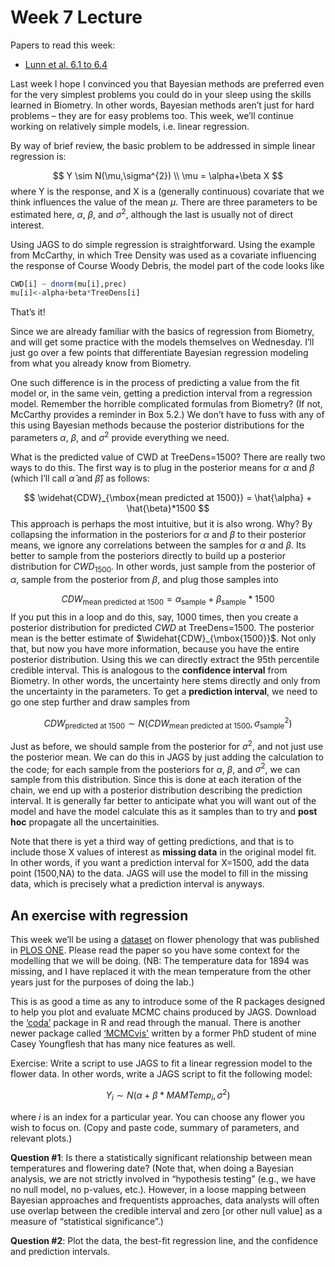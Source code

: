 Week 7 Lecture
========================================================

Papers to read this week:

* [Lunn et al. 6.1 to 6.4](https://github.com/hlynch/Bayesian2020/tree/master/_data/Lunn6_1to6_4.pdf)

Last week I hope I convinced you that Bayesian methods are preferred even for the very simplest problems you could do in your sleep using the skills learned in Biometry. In other words, Bayesian methods aren’t just for hard problems – they are for easy problems too. This week, we’ll continue working on relatively simple models, i.e. linear regression.

By way of brief review, the basic problem to be addressed in simple linear regression is:

$$
Y \sim N(\mu,\sigma^{2}) \\
\mu = \alpha+\beta X
$$
where Y is the response, and X is a (generally continuous) covariate that we think influences the value of the mean $\mu$. There are three parameters to be estimated here, $\alpha$, $\beta$, and $\sigma^{2}$, although the last is usually not of direct interest.

Using JAGS to do simple regression is straightforward. Using the example from McCarthy, in which Tree Density was used as a covariate influencing the response of Course Woody Debris, the model part of the code looks like


```r
CWD[i] ~ dnorm(mu[i],prec)
mu[i]<-alpha+beta*TreeDens[i]
```

That’s it! 

Since we are already familiar with the basics of regression from Biometry, and will get some practice with the models themselves on Wednesday. I’ll just go over a few points that differentiate Bayesian regression modeling from what you already know from Biometry.

One such difference is in the process of predicting a value from the fit model or, in the same vein, getting a prediction interval from a regression model. Remember the horrible complicated formulas from Biometry? (If not, McCarthy provides a reminder in Box 5.2.) We don’t have to fuss with any of this using Bayesian methods because the posterior distributions for the parameters $\alpha$, $\beta$, and $\sigma^{2}$ provide everything we need.

What is the predicted value of CWD at TreeDens=1500? There are really two ways to do this. The first way is to plug in the posterior means for $\alpha$ and $\beta$ (which I’ll call $\hat{\alpha}$ and $\hat{\beta}$) as follows:

$$
\widehat{CDW}_{\mbox{mean predicted at 1500}} = \hat{\alpha} + \hat{\beta}*1500
$$
This approach is perhaps the most intuitive, but it is also wrong. Why? By collapsing the information in the posteriors for $\alpha$ and $\beta$ to their posterior means, we ignore any correlations between the samples for $\alpha$ and $\beta$. Its better to sample from the posteriors directly to build up a posterior distribution for $CWD_{1500}$. In other words, just sample from the posterior of $\alpha$, sample from the posterior from $\beta$, and plug those samples into

$$
CDW_{\mbox{mean predicted at 1500}} = \alpha_{\mbox{sample}} + \beta_{\mbox{sample}}*1500
$$
If you put this in a loop and do this, say, 1000 times, then you create a posterior distribution for predicted $CWD$ at TreeDens=1500. The posterior mean is the better estimate of $\widehat{CDW}_{\mbox{1500}}$. Not only that, but now you have more information, because you have the entire posterior distribution. Using this we can directly extract the 95th percentile credible interval. This is analogous to the **confidence interval** from Biometry. In other words, the uncertainty here stems directly and only from the uncertainty in the parameters. To get a **prediction interval**, we need to go one step further and draw samples from

$$
CDW_{\mbox{predicted at 1500}} \sim N(CDW_{\mbox{mean predicted at 1500}},\sigma^{2}_{\mbox{sample}})
$$

Just as before, we should sample from the posterior for $\sigma^{2}$, and not just use the posterior mean. We can do this in JAGS by just adding the calculation to the code; for each sample from the posteriors for $\alpha$, $\beta$, and $\sigma^{2}$, we can sample from this distribution. Since this is done at each iteration of the chain, we end up with a posterior distribution describing the prediction interval. It is generally far better to anticipate what you will want out of the model and have the model calculate this as it samples than to try and **post hoc** propagate all the uncertainities.

Note that there is yet a third way of getting predictions, and that is to include those X values of interest as **missing data** in the original model fit. In other words, if you want a prediction interval for X=1500, add the data point (1500,NA) to the data. JAGS will use the model to fill in the missing data, which is precisely what a prediction interval is anyways.

An exercise with regression
-----------

This week we’ll be using a [dataset](https://github.com/hlynch/Bayesian2020/tree/master/_data/PLOSdataConcord.csv) on flower phenology that was published in [PLOS ONE](https://github.com/hlynch/Bayesian2020/tree/master/_data/EllwoodEtAl2013.pdf). Please read the paper so you have some context for the modelling that we will be doing. (NB: The temperature data for 1894 was missing, and I have replaced it with the mean temperature from the other years just for the purposes of doing the lab.)

This is as good a time as any to introduce some of the R packages designed to help you plot and evaluate MCMC chains produced by JAGS.  Download the [‘coda’](https://cran.r-project.org/web/packages/coda/index.html) package in R and read through the manual. There is another newer package called [‘MCMCvis'](https://cran.r-project.org/web/packages/MCMCvis/index.html) written by a former PhD student of mine Casey Youngflesh that has many nice features as well.

Exercise: Write a script to use JAGS to fit a linear regression model to the flower data. In other words, write a JAGS script to fit the following model:

$$
Y_{i} \sim N(\alpha + \beta*MAMTemp_{i},\sigma^{2})
$$

where $i$ is an index for a particular year. You can choose any flower you wish to focus on. (Copy and paste code, summary of parameters, and relevant plots.) 

**Question #1**: Is there a statistically significant relationship between mean temperatures and flowering date? (Note that, when doing a Bayesian analysis, we are not strictly involved in “hypothesis testing” (e.g., we have no null model, no p-values, etc.). However, in a loose mapping between Bayesian approaches and frequentists approaches, data analysts will often use overlap between the credible interval and zero [or other null value] as a measure of “statistical significance”.)

**Question #2**: Plot the data, the best-fit regression line, and the confidence and prediction intervals.

